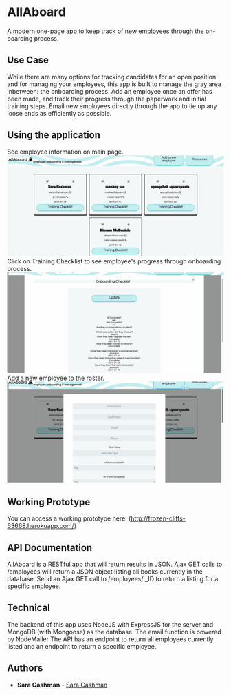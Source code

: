 # AllAboard

A modern one-page app to keep track of new employees through the on-boarding process. 

## Use Case	
While there are many options for tracking candidates for an open position and for managing your employees, this app is built to manage the gray area inbetween: the onboarding process. Add an employee once an offer has been made, and track their progress through the paperwork and initial training steps. Email new employees directly through the app to tie up any loose ends as efficiently as possible.

## Using the application
See employee information on main page.
![Mainpage](public/homepage.jpg?raw=true "Main page")
Click on Training Checklist to see employee's progress through onboarding process.
![Training Checklist](public/checklist.jpg?raw=true "Training Page")
Add a new employee to the roster.
![Addemployee](public/addnew.jpg?raw=true "Add page")

## Working Prototype
You can access a working prototype here: (http://frozen-cliffs-63668.herokuapp.com/)


## API Documentation
AllAboard is a RESTful app that will return results in JSON.
Ajax GET calls to /employees will return a JSON object listing all books currently in the database. 
Send an Ajax GET call to /employees/:_ID to return a listing for a specific employee. 


## Technical

The backend of this app uses NodeJS with ExpressJS for the server and MongoDB (with Mongoose) as the database. 
The email function is powered by NodeMailer
The API has an endpoint to return all employees currently listed and an endpoint to return a specific employee.

## Authors

* **Sara Cashman** - [Sara Cashman](https://smcashman.github.io)
